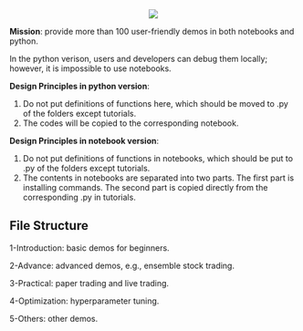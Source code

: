 <div align="center">
<img align="center" src=https://github.com/AI4Finance-Foundation/FinRL-Meta/blob/master/figs/FinRL-Meta_Tutorials.png>
</div>


**Mission**: provide more than 100 user-friendly demos in both notebooks and python. 

In the python verison, users and developers can debug them locally; however, it is impossible to use notebooks.


**Design Principles in python version**: 

1) Do not put definitions of functions here, which should be moved to .py of the folders except tutorials.
2) The codes will be copied to the corresponding notebook.


**Design Principles in notebook version**: 

1) Do not put definitions of functions in notebooks, which should be put to .py of the folders except tutorials.
2) The contents in notebooks are separated into two parts. The first part is installing commands. The second part is copied directly from the corresponding .py in tutorials.

## File Structure


1-Introduction: basic demos for beginners.

2-Advance: advanced demos, e.g., ensemble stock trading.

3-Practical: paper trading and live trading.

4-Optimization: hyperparameter tuning.

5-Others: other demos.



